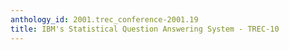 ```yaml
---
anthology_id: 2001.trec_conference-2001.19
title: IBM's Statistical Question Answering System - TREC-10
---
```

